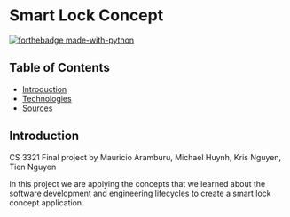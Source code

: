 # Smart Lock Concept

[![forthebadge made-with-python](http://ForTheBadge.com/images/badges/made-with-python.svg)](https://www.python.org/)

## Table of Contents
* [Introduction](#introduction)
* [Technologies](#technologies)
* [Sources](#sources)

## Introduction
CS 3321 Final project by Mauricio Aramburu, Michael Huynh, Kris Nguyen, Tien Nguyen

In this project we are applying the concepts that we learned about the software development and engineering lifecycles to create a smart lock concept application. 

